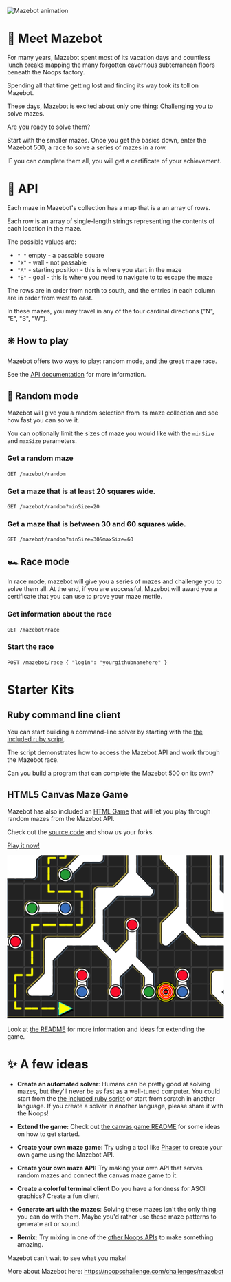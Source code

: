 ![Mazebot animation](https://user-images.githubusercontent.com/212941/59631813-9ad09f80-90fd-11e9-8556-810c48531558.gif)

# 👋 Meet Mazebot
For many years, Mazebot spent most of its vacation days and countless lunch breaks mapping the many forgotten cavernous subterranean floors beneath the Noops factory.

Spending all that time getting lost and finding its way took its toll on Mazebot.

These days, Mazebot is excited about only one thing: Challenging you to solve mazes.

Are you ready to solve them?

Start with the smaller mazes. Once you get the basics down, enter the Mazebot 500, a race to solve a series of mazes in a row.

IF you can complete them all, you will get a certificate of your achievement.

# 🤖 API

Each maze in Mazebot's collection has a map that is a an array of rows.

Each row is an array of single-length strings representing the contents of each location in the maze.

The possible values are:

- `" "` empty - a passable square
- `"X"` - wall - not passable
- `"A"` - starting position - this is where you start in the maze
- `"B"` - goal - this is where you need to navigate to to escape the maze

The rows are in order from north to south, and the entries in each column are in order from west to east.

In these mazes, you may travel in any of the four cardinal directions ("N", "E", "S", "W").

## ✳️ How to play

Mazebot offers two ways to play: random mode, and the great maze race.

See the [API documentation](./API.md) for more information.

## 🎲 Random mode

Mazebot will give you a random selection from its maze collection and see how fast you can solve it.

You can optionally limit the sizes of maze you would like with the `minSize` and `maxSize` parameters.

### Get a random maze

`GET /mazebot/random`

### Get a maze that is at least 20 squares wide.

`GET /mazebot/random?minSize=20`

### Get a maze that is between 30 and 60 squares wide.

`GET /mazebot/random?minSize=30&maxSize=60`

## 🏎️ Race mode

In race mode, mazebot will give you a series of mazes and challenge you to solve them all. At the end, if you are successful, Mazebot will award you a certificate that you can use to prove your maze mettle.

###  Get information about the race

`GET /mazebot/race`

###  Start the race

`POST /mazebot/race { "login": "yourgithubnamehere" }`

# Starter Kits

## Ruby command line client

You can start building a command-line solver by starting with the [the included ruby script](./mazebot.rb).

The script demonstrates how to access the Mazebot API and work through the Mazebot race.

Can you build a program that can complete the Mazebot 500 on its own?

## HTML5 Canvas Maze Game

Mazebot has also included an [HTML Game](./canvas-game) that will let you play through random mazes from the Mazebot API.

Check out the [source code](./canvas-game) and show us your forks.

[Play it now!](https://noopschallenge.github.io/canvas-game/index.html)

![Screenshot](canvas-game/mazebot-screenshot.png?raw=true "Mazebot screenshot")

Look at [the README](./canvas-game/README.md) for more information and ideas for extending the game.

# ✨ A few ideas

- **Create an automated solver**: Humans can be pretty good at solving mazes, but they'll never be as fast as a well-tuned computer. You could start from the [the included ruby script](./mazebot.rb) or start from scratch in another language.  If you create a solver in another language, please share it with the Noops!

- **Extend the game:** Check out [the canvas game README](./canvas-game/README.md) for some ideas on how to get started.

- **Create your own maze game:** Try using a tool like [Phaser](http://phaser.io/) to create your own game using the Mazebot API.

- **Create your own maze API:** Try making your own API that serves random mazes and connect the canvas maze game to it.

- **Create a colorful terminal client** Do you have a fondness for ASCII graphics? Create a fun client

- **Generate art with the mazes**: Solving these mazes isn't the only thing you can do with them. Maybe you'd rather use these maze patterns to generate art or sound.

- **Remix:** Try mixing in one of the [other Noops APIs](http://noopschallenge.com/challenges) to make something amazing.

Mazebot can't wait to see what you make!

More about Mazebot here: https://noopschallenge.com/challenges/mazebot
